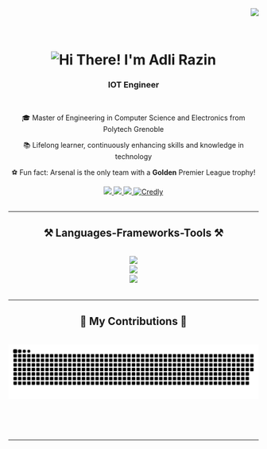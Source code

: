 <img align="right" src="https://visitcount.itsvg.in/api?id=adlirazin7&icon=0&color=0" />


<br/><br/>

<h1 align="center">
    <img src="https://readme-typing-svg.herokuapp.com/?font=Righteous&size=35&center=true&vCenter=true&width=500&height=70&duration=4000&lines=Hi%20There!%20👋;%20I'm%20Adli%20Razin%20😊;" alt="Hi There! I'm Adli Razin"/>
</h1>


<h3 align="center">IOT Engineer</h3>

<br/>

<div align="center">
 
 🎓 Master of Engineering in Computer Science and Electronics from Polytech Grenoble

 📚 Lifelong learner, continuously enhancing skills and knowledge in technology

 ⚽ Fun fact:  Arsenal is the only team with a **Golden** Premier League trophy!


 </div>
 
<div align="center"> 
  <a href="mailto:adlirazin99@gmail.com">
    <img src="https://img.shields.io/badge/Gmail-333333?style=for-the-badge&logo=gmail&logoColor=red" />
  </a>
  <a href="https://www.linkedin.com/in/muhammad-adli-razin/" target="_blank">
    <img src="https://img.shields.io/badge/LinkedIn-0077B5?style=for-the-badge&logo=linkedin&logoColor=white" target="_blank" />
  </a>
  <a href="https://adlirazin7.github.io/portfolio-website/" target="_blank">
     <img src="https://img.shields.io/badge/Portfolio-FF5722?style=for-the-badge&logo=todoist&logoColor=white" target="_blank" /> 
  </a>
  <a href="https://www.credly.com/users/muhammad-adli-razin-bin-abdul-rahim" target="_blank"><img alt="Credly" src="https://img.shields.io/badge/Credly-%23fc720e.svg?style=for-the-badge&logo=credly&logoColor=white" target="_blank"  /></a> 

</div>

<br/>
 <hr/> 
 
<h2 align="center">⚒️ Languages-Frameworks-Tools ⚒️</h2>
<br/>
<div align="center">
    <img src="https://skillicons.dev/icons?i=python,tensorflow,pytorch,opencv,flask,django,c" /><br>
    <img src="https://skillicons.dev/icons?i=grafana,mysql,postgresql,sqlite,mongodb" /><br>
    <img src="https://skillicons.dev/icons?i=aws,gcp,docker,kubernetes,azure,bash,git" /><br>
</div>

<br/>
<hr/>

<div align="center">
  <h2>🐍 My Contributions 🐍</h2>
  <br>
  <picture>
  <source media="(prefers-color-scheme: dark)" srcset="https://raw.githubusercontent.com/adlirazin7/adlirazin7/output/github-snake-dark.svg" />
  <source media="(prefers-color-scheme: light)" srcset="https://raw.githubusercontent.com/adlirazin7/adlirazin7/output/github-snake.svg" />
  <img alt="github-snake" src="https://raw.githubusercontent.com/adlirazin7/adlirazin7/output/github-snake.svg" />
</picture>
  
  <br/><br/><br/>
</div>

<hr/>

